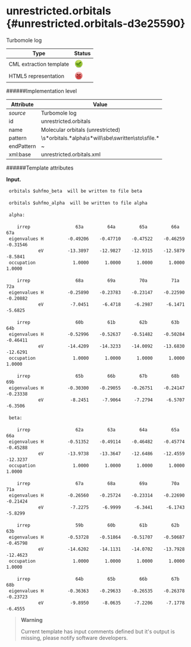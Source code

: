 # unrestricted.orbitals {#unrestricted.orbitals-d3e25590}

Turbomole log


| Type                                                                                                                                                | Status                                                                                                                                              |
|----|----|
| CML extraction template                                                                                                                             | ![](/imgs/Total.png)                                                                                                                                |
| HTML5 representation                                                                                                                                | ![](/imgs/None.png)                                                                                                                                 |

######Implementation level

| Attribute                                                                                                                                           | Value                                                                                                                                               |
|----|----|
| *source*                                                                                                                                            | Turbomole log                                                                                                                                       |
| id                                                                                                                                                  | unrestricted.orbitals                                                                                                                               |
| name                                                                                                                                                | Molecular orbitals (unrestricted)                                                                                                                   |
| pattern                                                                                                                                             | \\s\*orbitals.\*alpha\\s\*will\\sbe\\swritten\\sto\\sfile.\*                                                                                        |
| endPattern                                                                                                                                          | \~                                                                                                                                                  |
| xml:base                                                                                                                                            | unrestricted.orbitals.xml                                                                                                                           |

######Template attributes

**Input.**

     
     orbitals $uhfmo_beta  will be written to file beta

     orbitals $uhfmo_alpha  will be written to file alpha
     
     alpha: 

        irrep                 63a         64a         65a         66a         67a   
     eigenvalues H         -0.49206    -0.47710    -0.47522    -0.46259    -0.31546
                eV         -13.3897    -12.9827    -12.9315    -12.5879     -8.5841
     occupation              1.0000      1.0000      1.0000      1.0000      1.0000 

        irrep                 68a         69a         70a         71a         72a   
     eigenvalues H         -0.25890    -0.23783    -0.23147    -0.22590    -0.20882
                eV          -7.0451     -6.4718     -6.2987     -6.1471     -5.6825

        irrep                 60b         61b         62b         63b         64b   
     eigenvalues H         -0.52996    -0.52637    -0.51482    -0.50284    -0.46411
                eV         -14.4209    -14.3233    -14.0092    -13.6830    -12.6291
     occupation              1.0000      1.0000      1.0000      1.0000      1.0000 

        irrep                 65b         66b         67b         68b         69b   
     eigenvalues H         -0.30300    -0.29055    -0.26751    -0.24147    -0.23338
                eV          -8.2451     -7.9064     -7.2794     -6.5707     -6.3506
     
     beta:  

        irrep                 62a         63a         64a         65a         66a   
     eigenvalues H         -0.51352    -0.49114    -0.46482    -0.45774    -0.45288
                eV         -13.9738    -13.3647    -12.6486    -12.4559    -12.3237
     occupation              1.0000      1.0000      1.0000      1.0000      1.0000 

        irrep                 67a         68a         69a         70a         71a   
     eigenvalues H         -0.26560    -0.25724    -0.23314    -0.22690    -0.21424
                eV          -7.2275     -6.9999     -6.3441     -6.1743     -5.8299

        irrep                 59b         60b         61b         62b         63b   
     eigenvalues H         -0.53728    -0.51864    -0.51707    -0.50687    -0.45798
                eV         -14.6202    -14.1131    -14.0702    -13.7928    -12.4623
     occupation              1.0000      1.0000      1.0000      1.0000      1.0000 

        irrep                 64b         65b         66b         67b         68b   
     eigenvalues H         -0.36363    -0.29633    -0.26535    -0.26378    -0.23723
                eV          -9.8950     -8.0635     -7.2206     -7.1778     -6.4555
                                                  

        

> **Warning**
>
> Current template has input comments defined but it\'s output is missing, please notify software developers.
